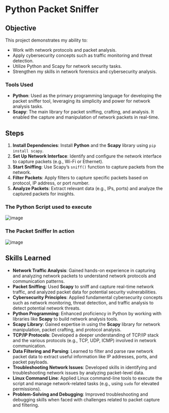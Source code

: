 # Python Packet Sniffer

## Objective

This project demonstrates my ability to:
- Work with network protocols and packet analysis.
- Apply cybersecurity concepts such as traffic monitoring and threat detection.
- Utilize Python and Scapy for network security tasks.
- Strengthen my skills in network forensics and cybersecurity analysis.







### Tools Used

- **Python**: Used as the primary programming language for developing the packet sniffer tool, leveraging its simplicity and power for network analysis tasks.
- **Scapy**: The main library for packet sniffing, crafting, and analysis. It enabled the capture and manipulation of network packets in real-time.


## Steps
1. **Install Dependencies**: Install **Python** and the **Scapy** library using `pip install scapy`.
2. **Set Up Network Interface**: Identify and configure the network interface to capture packets (e.g., Wi-Fi or Ethernet).
3. **Start Sniffing**: Use Scapy’s `sniff()` function to capture packets from the network.
4. **Filter Packets**: Apply filters to capture specific packets based on protocol, IP address, or port number.
5. **Analyze Packets**: Extract relevant data (e.g., IPs, ports) and analyze the captured packets for insights.



### The Python Script used to execute 

![image](https://github.com/user-attachments/assets/b18a9648-3c5a-4cf5-879a-e2c4192f0dc2)


### The Packet Sniffer In action 

![image](https://github.com/user-attachments/assets/262bf666-92ae-4bd3-a96b-892f0c94c16e)




## Skills Learned

- **Network Traffic Analysis**: Gained hands-on experience in capturing and analyzing network packets to understand network protocols and communication patterns.
- **Packet Sniffing**: Used **Scapy** to sniff and capture real-time network traffic, and analyzed packet data for potential security vulnerabilities.
- **Cybersecurity Principles**: Applied fundamental cybersecurity concepts such as network monitoring, threat detection, and traffic analysis to detect potential network threats.
- **Python Programming**: Enhanced proficiency in Python by working with libraries like **Scapy** to build network analysis tools.
- **Scapy Library**: Gained expertise in using the **Scapy** library for network manipulation, packet crafting, and protocol analysis.
- **TCP/IP Protocols**: Developed a deeper understanding of TCP/IP stack and the various protocols (e.g., TCP, UDP, ICMP) involved in network communication.
- **Data Filtering and Parsing**: Learned to filter and parse raw network packet data to extract useful information like IP addresses, ports, and packet payloads.
- **Troubleshooting Network Issues**: Developed skills in identifying and troubleshooting network issues by analyzing packet-level data.
- **Linux Command Line**: Applied Linux command-line tools to execute the script and manage network-related tasks (e.g., using `sudo` for elevated permissions).
- **Problem-Solving and Debugging**: Improved troubleshooting and debugging skills when faced with challenges related to packet capture and filtering.

